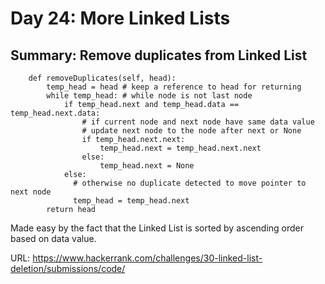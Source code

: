 # Day 24: More Linked Lists

## Summary: Remove duplicates from Linked List

```python3
    def removeDuplicates(self, head):
        temp_head = head # keep a reference to head for returning
        while temp_head: # while node is not last node
            if temp_head.next and temp_head.data == temp_head.next.data:
                # if current node and next node have same data value
                # update next node to the node after next or None
                if temp_head.next.next:
                    temp_head.next = temp_head.next.next
                else:
                    temp_head.next = None
            else:
              # otherwise no duplicate detected to move pointer to next node
              temp_head = temp_head.next
        return head
```

Made easy by the fact that the Linked List is sorted by ascending order based on data value.

URL: https://www.hackerrank.com/challenges/30-linked-list-deletion/submissions/code/
